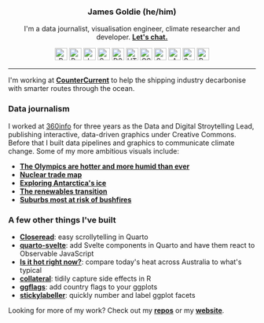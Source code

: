 <div align="center">
  <h3>James Goldie (he/him)</h3>
  <p>I'm a data journalist, visualisation engineer, climate researcher and developer. <strong><a href="https://jamesgoldie.dev/services">Let's chat.</a></strong></p>
  <div>
    <img src="https://cdn.jsdelivr.net/gh/devicons/devicon@latest/icons/r/r-original.svg" alt="R" width="25" height="25" />
    <img src="https://cdn.jsdelivr.net/gh/devicons/devicon@latest/icons/python/python-original.svg" alt="Python" width="25" height="25" />
    <img src="https://cdn.jsdelivr.net/gh/devicons/devicon@latest/icons/javascript/javascript-original.svg" alt="JavaScript" width="25" height="25" />
    <img src="https://cdn.jsdelivr.net/gh/devicons/devicon@latest/icons/svelte/svelte-original.svg" alt="Svelte" width="25" height="25" />
    <img src="https://cdn.jsdelivr.net/gh/devicons/devicon@latest/icons/d3js/d3js-original.svg" alt="D3.js" width="25" height="25" />
    <img src="https://cdn.jsdelivr.net/gh/devicons/devicon@latest/icons/html5/html5-original.svg" alt="HTML5" width="25" height="25" />
    <img src="https://cdn.jsdelivr.net/gh/devicons/devicon@latest/icons/css3/css3-original.svg" alt="CSS3" width="25" height="25" />
    <img src="https://cdn.jsdelivr.net/gh/devicons/devicon@latest/icons/sass/sass-original.svg" alt="Sass" width="25" height="25" />
    <img src="https://cdn.jsdelivr.net/gh/devicons/devicon@latest/icons/amazonwebservices/amazonwebservices-original-wordmark.svg" alt="Amazon Web Services" width="25" height="25" />
    <img src="https://cdn.jsdelivr.net/gh/devicons/devicon@latest/icons/swift/swift-original.svg" alt="Swift" width="25" height="25" />
    <img src="https://cdn.jsdelivr.net/gh/devicons/devicon@latest/icons/bash/bash-original.svg" alt="Bash" width="25" height="25" />
  </div>
</div>

---

I'm working at [**CounterCurrent**](https://countercurrent.ai) to help the shipping industry decarbonise with smarter routes through the ocean.

### Data journalism

I worked at [360info](https://github.com/360-info) for three years as the Data and Digital Stroytelling Lead, publishing interactive, data-driven graphics under Creative Commons. Before that I built data pipelines and graphics to communicate climate change. Some of my more ambitious visuals include:

- **[The Olympics are hotter and more humid than ever](https://360info.org/the-olympics-are-hotter-and-more-humid-than-ever/)**
- **[Nuclear trade map](https://jamesgoldie.dev/career/portfolio/2024-nucleartrade/)**
- **[Exploring Antarctica's ice](https://jamesgoldie.dev/career/portfolio/2024-antarctica/)**
- **[The renewables transition](https://jamesgoldie.dev/career/portfolio/2023-energy-transition/)**
- **[Suburbs most at risk of bushfires](https://360info.org/maps-suburbs-most-at-risk-of-bushfires/)**

### A few other things I've built

- **[Closeread](https://github.com/qmd-lab/closeread)**: easy scrollytelling in Quarto
- **[quarto-svelte](https://github.com/jimjam-slam/quarto-svelte)**: add Svelte components in Quarto and have them react to Observable JavaScript
- **[Is it hot right now?](https://isithotrightnow.com)**: compare today's heat across Australia to what's typical
- **[collateral](https://collateral.jamesgoldie.dev)**: tidily capture side effects in R
- **[ggflags](https://github.com/jimjam-slam/ggflags)**: add country flags to your ggplots
- **[stickylabeller](https://github.com/jimjam-slam/stickylabeller)**: quickly number and label ggplot facets

Looking for more of my work? Check out my **[repos](https://github.com/jimjam-slam?tab=repositories)** or my **[website](https://jamesgoldie.dev)**.
